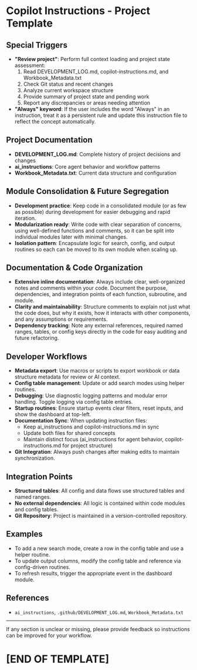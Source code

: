 # Copilot Instructions - Project Template

## Special Triggers
- **"Review project"**: Perform full context loading and project state assessment:
  1. Read DEVELOPMENT_LOG.md, copilot-instructions.md, and Workbook_Metadata.txt
  2. Check Git status and recent changes
  3. Analyze current workspace structure
  4. Provide summary of project state and pending work
  5. Report any discrepancies or areas needing attention
- **"Always" keyword**: If the user includes the word "Always" in an instruction, treat it as a persistent rule and update this instruction file to reflect the concept automatically.

## Project Documentation
- **DEVELOPMENT_LOG.md**: Complete history of project decisions and changes
- **ai_instructions**: Core agent behavior and workflow patterns
- **Workbook_Metadata.txt**: Current data structure and configuration

## Module Consolidation & Future Segregation
- **Development practice**: Keep code in a consolidated module (or as few as possible) during development for easier debugging and rapid iteration.
- **Modularization ready**: Write code with clear separation of concerns, using well-defined functions and comments, so it can be split into individual modules later with minimal changes.
- **Isolation pattern**: Encapsulate logic for search, config, and output routines so each can be moved to its own module when scaling up.

## Documentation & Code Organization
- **Extensive inline documentation**: Always include clear, well-organized notes and comments within your code. Document the purpose, dependencies, and integration points of each function, subroutine, and module.
- **Clarity and maintainability**: Structure comments to explain not just what the code does, but why it exists, how it interacts with other components, and any assumptions or requirements.
- **Dependency tracking**: Note any external references, required named ranges, tables, or config keys directly in the code for easy auditing and future refactoring.

## Developer Workflows
- **Metadata export**: Use macros or scripts to export workbook or data structure metadata for review or AI context.
- **Config table management**: Update or add search modes using helper routines.
- **Debugging**: Use diagnostic logging patterns and modular error handling. Toggle logging via config table entries.
- **Startup routines**: Ensure startup events clear filters, reset inputs, and show the dashboard at top-left.
- **Documentation Sync**: When updating instruction files:
  * Keep ai_instructions and copilot-instructions.md in sync
  * Update both files for shared concepts
  * Maintain distinct focus (ai_instructions for agent behavior, copilot-instructions.md for project structure)
- **Git Integration**: Always push changes after making edits to maintain synchronization.

## Integration Points
- **Structured tables**: All config and data flows use structured tables and named ranges.
- **No external dependencies**: All logic is contained within code modules and config tables.
- **Git Repository**: Project is maintained in a version-controlled repository.

## Examples
- To add a new search mode, create a row in the config table and use a helper routine.
- To update output columns, modify the config table and reference via config-driven routines.
- To refresh results, trigger the appropriate event in the dashboard module.

## References
- `ai_instructions`, `.github/DEVELOPMENT_LOG.md`, `Workbook_Metadata.txt`

---

If any section is unclear or missing, please provide feedback so instructions can be improved for your workflow.

# [END OF TEMPLATE]
